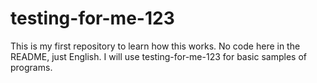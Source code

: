 # testing-for-me-123

This is my first repository to learn how this works.
No code here in the README, just English.
I will use testing-for-me-123 for basic samples of programs.

